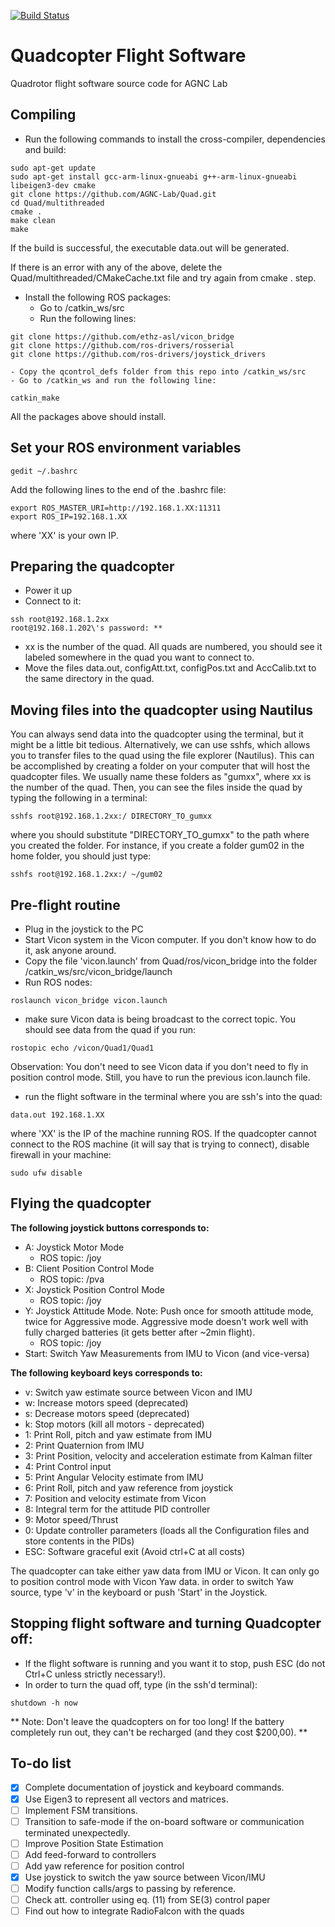 [![Build Status](https://travis-ci.org/AGNC-Lab/Quad.svg?branch=master)](https://travis-ci.org/AGNC-Lab/Quad)
# Quadcopter Flight Software
Quadrotor flight software source code for AGNC Lab

## Compiling

- Run the following commands to install the cross-compiler, dependencies and build:

```shell
sudo apt-get update
sudo apt-get install gcc-arm-linux-gnueabi g++-arm-linux-gnueabi libeigen3-dev cmake
git clone https://github.com/AGNC-Lab/Quad.git
cd Quad/multithreaded
cmake .
make clean
make
```
If the build is successful, the executable data.out will be generated.

If there is an error with any of the above, delete the Quad/multithreaded/CMakeCache.txt file and try again from cmake . step.

- Install the following ROS packages:
    - Go to /catkin_ws/src
    - Run the following lines:
```shell
git clone https://github.com/ethz-asl/vicon_bridge
git clone https://github.com/ros-drivers/rosserial 
git clone https://github.com/ros-drivers/joystick_drivers
```
    - Copy the qcontrol_defs folder from this repo into /catkin_ws/src
    - Go to /catkin_ws and run the following line:
```shell
catkin_make
```
All the packages above should install.

## Set your ROS environment variables
```shell
gedit ~/.bashrc
```
Add the following lines to the end of the .bashrc file:

```shell
export ROS_MASTER_URI=http://192.168.1.XX:11311
export ROS_IP=192.168.1.XX
```
where 'XX' is your own IP.

## Preparing the quadcopter

* Power it up
* Connect to it:
```shell
ssh root@192.168.1.2xx
root@192.168.1.202\'s password: **
```
* xx is the number of the quad. All quads are numbered, you should see it labeled somewhere in the quad you want to connect to.
* Move the files data.out, configAtt.txt, configPos.txt and AccCalib.txt to the same directory in the quad.

## Moving files into the quadcopter using Nautilus

You can always send data into the quadcopter using the terminal, but it might be a little bit tedious. Alternatively, we can use sshfs, which allows you to transfer files to the quad using the file explorer (Nautilus). This can be accomplished by creating a folder on your computer that will host the quadcopter files. We usually name these folders as "gumxx", where xx is the number of the quad. Then, you can see the files inside the quad by typing the following in a terminal:
```shell
sshfs root@192.168.1.2xx:/ DIRECTORY_TO_gumxx
```
where you should substitute "DIRECTORY_TO_gumxx" to the path where you created the folder. For instance, if you create a folder gum02 in the home folder, you should just type:
```shell
sshfs root@192.168.1.2xx:/ ~/gum02
```

## Pre-flight routine

* Plug in the joystick to the PC
* Start Vicon system in the Vicon computer. If you don't know how to do it, ask anyone around.
* Copy the file 'vicon.launch' from Quad/ros/vicon_bridge into the folder /catkin_ws/src/vicon_bridge/launch
* Run ROS nodes: 
```shell
roslaunch vicon_bridge vicon.launch
```
* make sure Vicon data is being broadcast to the correct topic. You should see data from the quad if you run:
```shell
rostopic echo /vicon/Quad1/Quad1
```
Observation: You don't need to see Vicon data if you don't need to fly in position control mode. Still, you have to run the previous icon.launch file.
* run the flight software in the terminal where you are ssh's into the quad:

```shell
data.out 192.168.1.XX
```
where 'XX' is the IP of the machine running ROS. If the quadcopter cannot connect to the ROS machine (it will say that is trying to connect), disable firewall in your machine:
```shell
sudo ufw disable
```

## Flying the quadcopter

**The following joystick buttons corresponds to:**

* A: Joystick Motor Mode
	* ROS topic: /joy
* B: Client Position Control Mode
	* ROS topic: /pva
* X: Joystick Position Control Mode
	* ROS topic: /joy
* Y: Joystick Attitude Mode. Note: Push once for smooth attitude mode, twice for Aggressive mode. Aggressive mode doesn't work well with fully charged batteries (it gets better after ~2min flight).
	* ROS topic: /joy
* Start: Switch Yaw Measurements from IMU to Vicon (and vice-versa)

**The following keyboard keys corresponds to:**

* v: Switch yaw estimate source between Vicon and IMU
* w: Increase motors speed (deprecated)
* s: Decrease motors speed (deprecated)
* k: Stop motors (kill all motors - deprecated)
* 1: Print Roll, pitch and yaw estimate from IMU
* 2: Print Quaternion from IMU
* 3: Print Position, velocity and acceleration estimate from Kalman filter
* 4: Print Control input
* 5: Print Angular Velocity estimate from IMU
* 6: Print Roll, pitch and yaw reference from joystick
* 7: Position and velocity estimate from Vicon
* 8: Integral term for the attitude PID controller
* 9: Motor speed/Thrust
* 0: Update controller parameters (loads all the Configuration files and store contents in the PIDs)
* ESC: Software graceful exit (Avoid ctrl+C at all costs)

The quadcopter can take either yaw data from IMU or Vicon. It can only go to position control mode with Vicon Yaw data. in order to switch Yaw source, type 'v' in the keyboard or push 'Start' in the Joystick.

## Stopping flight software and turning Quadcopter off:

* If the flight software is running and you want it to stop, push ESC (do not Ctrl+C unless strictly necessary!).
* In order to turn the quad off, type (in the ssh'd terminal):
```shell
shutdown -h now
```
** Note: Don't leave the quadcopters on for too long! If the battery completely run out, they can't be recharged (and they cost $200,00). **

## To-do list

- [x] Complete documentation of joystick and keyboard commands.
- [x] Use Eigen3 to represent all vectors and matrices.
- [ ] Implement FSM transitions.
- [ ] Transition to safe-mode if the on-board software or communication terminated unexpectedly.
- [ ] Improve Position State Estimation
- [ ] Add feed-forward to controllers
- [ ] Add yaw reference for position control
- [x] Use joystick to switch the yaw source between Vicon/IMU
- [ ] Modify function calls/args to passing by reference.
- [ ] Check att. controller using eq. (11) from SE(3) control paper
- [ ] Find out how to integrate RadioFalcon with the quads
